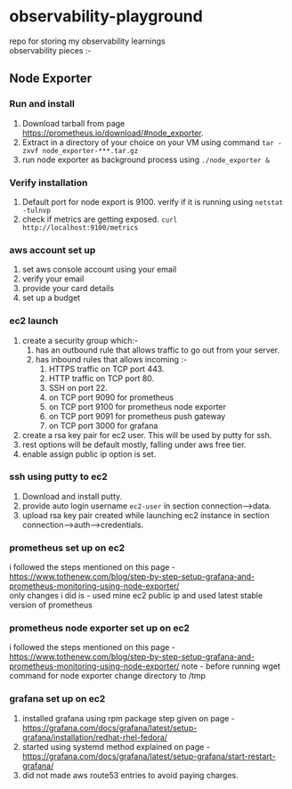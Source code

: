 # observability-playground
repo for storing my observability learnings  
observability pieces :-  

## Node Exporter
### Run and install  
1. Download tarball from page https://prometheus.io/download/#node_exporter.
2. Extract in a directory of your choice on your VM using command ```tar -zxvf node_exporter-***.tar.gz```
3. run node exporter as background process using ```./node_exporter &```

### Verify installation 
1. Default port for node export is 9100. verify if it is running using ```netstat -tulnvp```
2. check if metrics are getting exposed. ```curl http://localhost:9100/metrics```

### aws account set up
1. set aws console account using your email
2. verify your email
3. provide your card details
4. set up a budget

### ec2 launch
1. create a security group which:-  
    1. has an outbound rule that allows traffic to go out from your server.
    2. has inbound rules that allows incoming :-
        1. HTTPS traffic on TCP port 443.
        2. HTTP traffic on TCP port 80.
        3. SSH on port 22. 
        4. on TCP port 9090 for prometheus
        5. on TCP port 9100 for prometheus node exporter 
        6. on TCP port 9091 for prometheus push gateway
        7. on TCP port 3000 for grafana
2. create a rsa key pair for ec2 user. This will be used by putty for ssh. 
3. rest options will be default mostly, falling under aws free tier. 
4. enable assign public ip option is set.

### ssh using putty to ec2
1. Download and install putty.
2. provide auto login username ```ec2-user``` in section connection-->data.
3. upload rsa key pair created while launching ec2 instance in section connection-->auth-->credentials.

### prometheus set up on ec2
i followed the steps mentioned on this page - https://www.tothenew.com/blog/step-by-step-setup-grafana-and-prometheus-monitoring-using-node-exporter/  
only changes i did is - used mine ec2 public ip and used latest stable version of prometheus

### prometheus node exporter set up on ec2
i followed the steps mentioned on this page - https://www.tothenew.com/blog/step-by-step-setup-grafana-and-prometheus-monitoring-using-node-exporter/
note - before running wget command for node exporter change directory to /tmp

### grafana set up on ec2
1. installed grafana using rpm package step given on page - https://grafana.com/docs/grafana/latest/setup-grafana/installation/redhat-rhel-fedora/
2. started using systemd method explained on page - https://grafana.com/docs/grafana/latest/setup-grafana/start-restart-grafana/
3. did not made aws route53 entries to avoid paying charges.
 